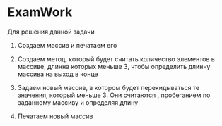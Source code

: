 # ExamWork
Для решения данной задачи


1. Создаем массив и печатаем его 

2. Создаем метод, который будет считать количество элементов в массиве, длинна которых меньше 3, чтобы определить длинну массива на выход в конце 

3. Задаем новый массив, в котором будет перекидываться те значения, который меньше 3. Они считаются , пробеганием по заданному массиву и определяя длину

4. Печатаем новый массив

